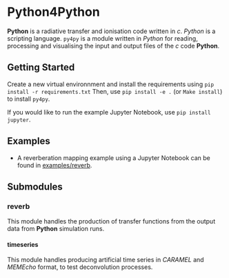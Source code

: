 # Python4Python

**Python** is a radiative transfer and ionisation code written in *c*.
*Python* is a scripting language.
`py4py` is a module written in *Python* for reading, processing and visualising the input and output
files of the *c* code **Python**.

## Getting Started

Create a new virtual environnment and install the requirements using `pip install -r requirements.txt`
Then, use `pip install -e .` (or `Make install`) to install `py4py`.

If you would like to run the example Jupyter Notebook, use `pip install jupyter`.

## Examples

* A reverberation mapping example using a Jupyter Notebook can be found in [examples/reverb](../../examples/reverb/reverb.ipynb).

## Submodules

### reverb

This module handles the production of transfer functions
from the output data from **Python** simulation runs.

#### timeseries

This module handles producing artificial time series in *CARAMEL* and *MEMEcho*
format, to test deconvolution processes.